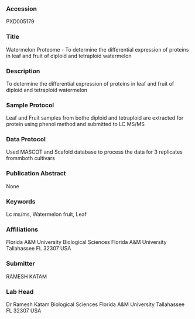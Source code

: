 ### Accession
PXD005179

### Title
Watermelon Proteome - To determine the differential expression of proteins in leaf and fruit of diploid and tetraploid watermelon

### Description
To determine the differential expression of proteins in leaf and fruit of diploid and tetraploid watermelon

### Sample Protocol
Leaf and Fruit samples from bothe diploid and tetraploid are extracted for protein using phenol method and submitted to LC MS/MS

### Data Protocol
Used MASCOT and Scafold database to process the data for 3 replicates frommboth cultivars

### Publication Abstract
None

### Keywords
Lc ms/ms, Watermelon fruit, Leaf

### Affiliations
Florida A&M University
Biological Sciences  Florida A&M University Tallahassee FL 32307 USA

### Submitter
RAMESH KATAM

### Lab Head
Dr Ramesh Katam
Biological Sciences  Florida A&M University Tallahassee FL 32307 USA


